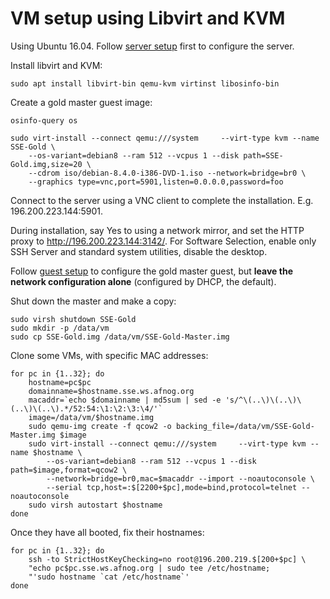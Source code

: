 # VM setup using Libvirt and KVM

Using Ubuntu 16.04. Follow [server setup](../server/) first to configure the server.

Install libvirt and KVM:

	sudo apt install libvirt-bin qemu-kvm virtinst libosinfo-bin

Create a gold master guest image:

	osinfo-query os

	sudo virt-install --connect qemu:///system     --virt-type kvm --name SSE-Gold \
		--os-variant=debian8 --ram 512 --vcpus 1 --disk path=SSE-Gold.img,size=20 \
		--cdrom iso/debian-8.4.0-i386-DVD-1.iso --network=bridge=br0 \
		--graphics type=vnc,port=5901,listen=0.0.0.0,password=foo

Connect to the server using a VNC client to complete the installation. E.g. 196.200.223.144:5901.

During installation, say Yes to using a network mirror, and set the HTTP proxy to
http://196.200.223.144:3142/. For Software Selection, enable only SSH Server and
standard system utilities, disable the desktop.

Follow [guest setup](../guest/) to configure the gold master guest, but
**leave the network configuration alone** (configured by DHCP, the default).

Shut down the master and make a copy:

	sudo virsh shutdown SSE-Gold
	sudo mkdir -p /data/vm
	sudo cp SSE-Gold.img /data/vm/SSE-Gold-Master.img

Clone some VMs, with specific MAC addresses:

	for pc in {1..32}; do
		hostname=pc$pc
		domainname=$hostname.sse.ws.afnog.org
		macaddr=`echo $domainname | md5sum | sed -e 's/^\(..\)\(..\)\(..\)\(..\).*/52:54:\1:\2:\3:\4/'`
		image=/data/vm/$hostname.img
		sudo qemu-img create -f qcow2 -o backing_file=/data/vm/SSE-Gold-Master.img $image
		sudo virt-install --connect qemu:///system     --virt-type kvm --name $hostname \
			--os-variant=debian8 --ram 512 --vcpus 1 --disk path=$image,format=qcow2 \
			--network=bridge=br0,mac=$macaddr --import --noautoconsole \
			--serial tcp,host=:$[2200+$pc],mode=bind,protocol=telnet --noautoconsole
		sudo virsh autostart $hostname
	done

Once they have all booted, fix their hostnames:

	for pc in {1..32}; do
		ssh -to StrictHostKeyChecking=no root@196.200.219.$[200+$pc] \
		"echo pc$pc.sse.ws.afnog.org | sudo tee /etc/hostname; 
		"'sudo hostname `cat /etc/hostname`'
	done
